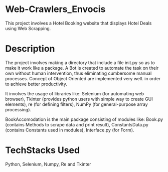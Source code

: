 # Web-Crawlers_Envocis
This project involves a Hotel Booking website that displays Hotel Deals using Web Scrapping.
# Description
The project involves making a directory that include a file init.py so as to make it work like a package. A Bot is created to automate the task on their own without human intervention, thus eliminating cumbersome manual processes. Concept of Object Oriented are implemented very well. in order to achieve better productivity.

It involves the usage of libraries like: Selenium (for automating web browser), Tkinter (provides python users with simple way to create GUI elements), re (for defining filters), NumPy (for general-purpose array processing).

BookAccomodation is the main package consisting of modules like: Book.py (contains Methods to scrape data and print result), ConstantsData.py (contains Constants used in modules), Interface.py (for Form).
# TechStacks Used
Python, Selenium, Numpy, Re and Tkinter
